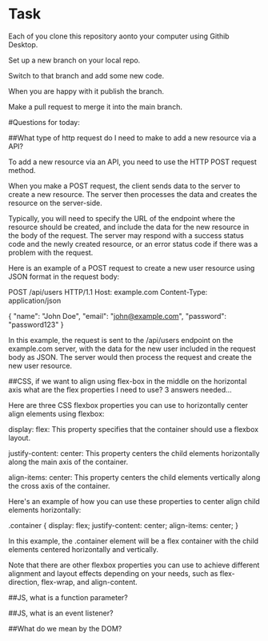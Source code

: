 # Task

Each of you clone  this repository aonto your computer using Githib Desktop.

Set up a new branch on your local repo. 

Switch to that branch and add some new code.


When you are happy with it publish the branch.

Make a pull request to merge it into the main branch.

#Questions for today:

##What type of http request do I need to make  to add a new resource via a API?

To add a new resource via an API, you need to use the HTTP POST request method.

When you make a POST request, the client sends data to the server to create a new resource. The server then processes the data and creates the resource on the server-side.

Typically, you will need to specify the URL of the endpoint where the resource should be created, and include the data for the new resource in the body of the request. The server may respond with a success status code and the newly created resource, or an error status code if there was a problem with the request.

Here is an example of a POST request to create a new user resource using JSON format in the request body:

POST /api/users HTTP/1.1
Host: example.com
Content-Type: application/json

{
  "name": "John Doe",
  "email": "john@example.com",
  "password": "password123"
}

In this example, the request is sent to the /api/users endpoint on the example.com server, with the data for the new user included in the request body as JSON. The server would then process the request and create the new user resource.

##CSS, if we want to align using flex-box  in the middle on the horizontal axis what are the flex properties I need to use? 3 answers needed...

Here are three CSS flexbox properties you can use to horizontally center align elements using flexbox:

display: flex: This property specifies that the container should use a flexbox layout.

justify-content: center: This property centers the child elements horizontally along the main axis of the container.

align-items: center: This property centers the child elements vertically along the cross axis of the container.

Here's an example of how you can use these properties to center align child elements horizontally:

.container {
  display: flex;
  justify-content: center;
  align-items: center;
}

In this example, the .container element will be a flex container with the child elements centered horizontally and vertically.

Note that there are other flexbox properties you can use to achieve different alignment and layout effects depending on your needs, such as flex-direction, flex-wrap, and align-content.

##JS, what is a  function parameter?

##JS, what is an event listener?

##What do we mean by the DOM?
